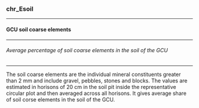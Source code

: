 ### chr_Esoil



------
#### GCU soil coarse elements



------
###### Average percentage of soil coarse elements in the soil of the GCU



------
The soil coarse elements are the individual mineral constituents greater than 2 mm and include gravel, pebbles, stones and blocks. The values are estimated in horisons of 20 cm in the soil pit inside the representative circular plot and then averaged across all horisons. It gives average share of soil corse elements in the soil of the GCU.